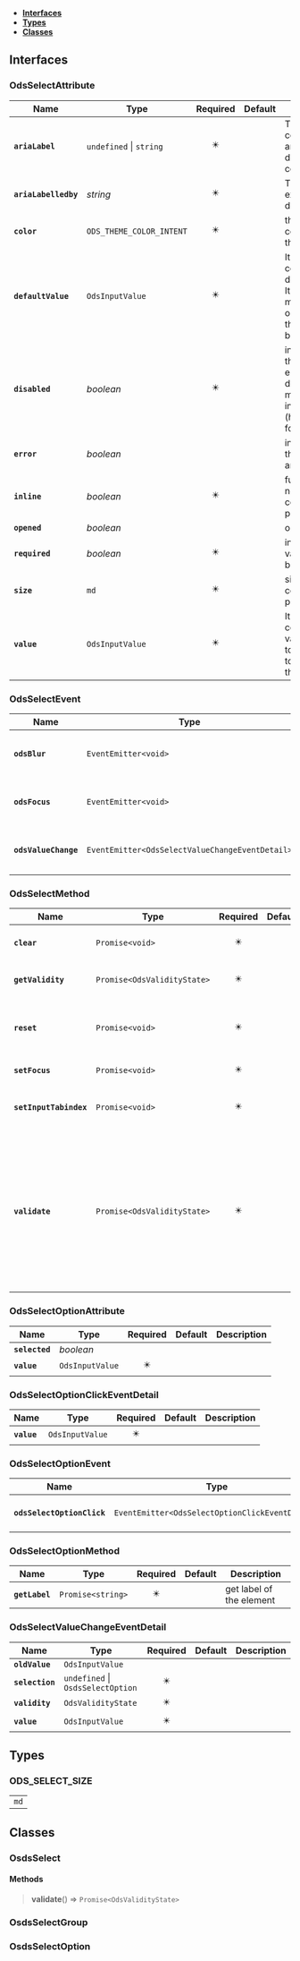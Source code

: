 * [**Interfaces**](#interfaces)
* [**Types**](#types)
* [**Classes**](#classes)

## Interfaces

### OdsSelectAttribute
|Name | Type | Required | Default | Description|
|---|---|:---:|---|---|
|**`ariaLabel`** | `undefined` \| `string` | ✴️ |  | The corresponding aria-label describing its content|
|**`ariaLabelledby`** | _string_ | ✴️ |  | The id to an external description|
|**`color`** | `ODS_THEME_COLOR_INTENT` | ✴️ |  | the primary color of the theme|
|**`defaultValue`** | `OdsInputValue` | ✴️ |  | Its corresponding default value. It needs to match with one option so the option will be selected|
|**`disabled`** | _boolean_ | ✴️ |  | indicates if the select is entirely disabled.it means no interactions (hover, click, focus, etc)|
|**`error`** | _boolean_ |  |  | indicates if the select has an error.|
|**`inline`** | _boolean_ | ✴️ |  | full width or not: see component principles|
|**`opened`** | _boolean_ |  |  | opened or not|
|**`required`** | _boolean_ | ✴️ |  | indicates if a value has to be selected|
|**`size`** | `md` | ✴️ |  | size: see component principles|
|**`value`** | `OdsInputValue` | ✴️ |  | Its corresponding value. It needs to correspond to the value of the option|

### OdsSelectEvent
|Name | Type | Required | Default | Description|
|---|---|:---:|---|---|
|**`odsBlur`** | `EventEmitter<void>` | ✴️ |  | Event triggered on select blur|
|**`odsFocus`** | `EventEmitter<void>` | ✴️ |  | Event triggered on select focus|
|**`odsValueChange`** | `EventEmitter<OdsSelectValueChangeEventDetail>` | ✴️ |  | Emitted when the value has changed|

### OdsSelectMethod
|Name | Type | Required | Default | Description|
|---|---|:---:|---|---|
|**`clear`** | `Promise<void>` | ✴️ |  | erase the current selection|
|**`getValidity`** | `Promise<OdsValidityState>` | ✴️ |  | get the validity state|
|**`reset`** | `Promise<void>` | ✴️ |  | reset the value to the initial one (default value)|
|**`setFocus`** | `Promise<void>` | ✴️ |  | focus the element|
|**`setInputTabindex`** | `Promise<void>` | ✴️ |  | set tab index on the component|
|**`validate`** | `Promise<OdsValidityState>` | ✴️ |  | check that the select is valid or not.In case of required field, the validation will check the entered valueand set the field in error if it is not fulfilled|

### OdsSelectOptionAttribute
|Name | Type | Required | Default | Description|
|---|---|:---:|---|---|
|**`selected`** | _boolean_ |  |  | |
|**`value`** | `OdsInputValue` | ✴️ |  | |

### OdsSelectOptionClickEventDetail
|Name | Type | Required | Default | Description|
|---|---|:---:|---|---|
|**`value`** | `OdsInputValue` | ✴️ |  | |

### OdsSelectOptionEvent
|Name | Type | Required | Default | Description|
|---|---|:---:|---|---|
|**`odsSelectOptionClick`** | `EventEmitter<OdsSelectOptionClickEventDetail>` | ✴️ |  | the select value changed|

### OdsSelectOptionMethod
|Name | Type | Required | Default | Description|
|---|---|:---:|---|---|
|**`getLabel`** | `Promise<string>` | ✴️ |  | get label of the element|

### OdsSelectValueChangeEventDetail
|Name | Type | Required | Default | Description|
|---|---|:---:|---|---|
|**`oldValue`** | `OdsInputValue` |  |  | |
|**`selection`** | `undefined` \| `OsdsSelectOption` | ✴️ |  | |
|**`validity`** | `OdsValidityState` | ✴️ |  | |
|**`value`** | `OdsInputValue` | ✴️ |  | |

## Types

### ODS_SELECT_SIZE
|  |
|:---:|
| `md` |

## Classes

### OsdsSelect
#### Methods
> **validate**() => `Promise<OdsValidityState>`



### OsdsSelectGroup

### OsdsSelectOption
